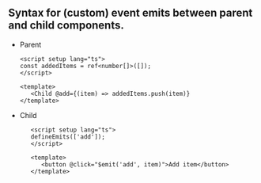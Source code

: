 ## Syntax for (custom) event emits between parent and child components.

-  Parent

   ```
   <script setup lang="ts">
   const addedItems = ref<number[]>([]);
   </script>

   <template>
      <Child @add={(item) => addedItems.push(item)}
   </template>
   ```

-  Child

   ```
      <script setup lang="ts">
      defineEmits(['add']);
      </script>

      <template>
         <button @click="$emit('add', item)">Add item</button>
      </template>
   ```

